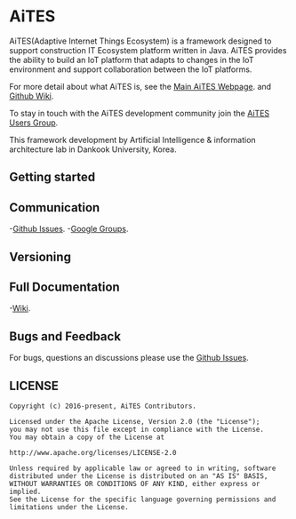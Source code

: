 # AiTES
AiTES(Adaptive Internet Things Ecosystem) is a framework designed to support construction IT Ecosystem platform written in Java. AiTES provides the ability to build an IoT platform that adapts to changes in the IoT environment and support collaboration between the IoT platforms.

For more detail about what AiTES is, see the [Main AiTES Webpage]().
and [Github Wiki](https://github.com/lecture4u/AiTES/wiki).

To stay in touch with the AiTES development community join the [AiTES Users Group](https://groups.google.com/forum/#!forum/aites-users). 

This framework development by Artificial Intelligence & information architecture lab in Dankook University, Korea.

## Getting started

## Communication
-[Github Issues](https://github.com/lecture4u/AiTES/issues).
-[Google Groups](https://groups.google.com/forum/#!forum/aites-users).

## Versioning

## Full Documentation

-[Wiki](https://github.com/lecture4u/AiTES/wiki).

## Bugs and Feedback

For bugs, questions an discussions please use the [Github Issues](https://github.com/lecture4u/AiTES/issues).

## LICENSE  

```
Copyright (c) 2016-present, AiTES Contributors.

Licensed under the Apache License, Version 2.0 (the "License");
you may not use this file except in compliance with the License.
You may obtain a copy of the License at

http://www.apache.org/licenses/LICENSE-2.0

Unless required by applicable law or agreed to in writing, software
distributed under the License is distributed on an "AS IS" BASIS,
WITHOUT WARRANTIES OR CONDITIONS OF ANY KIND, either express or implied.
See the License for the specific language governing permissions and
limitations under the License.
```
